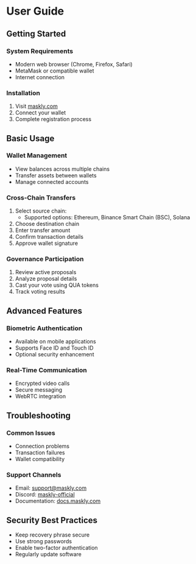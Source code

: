 # User Guide

## Getting Started

### System Requirements
- Modern web browser (Chrome, Firefox, Safari)
- MetaMask or compatible wallet
- Internet connection

### Installation
1. Visit [maskly.com](https://maskly.com)
2. Connect your wallet
3. Complete registration process

## Basic Usage

### Wallet Management
- View balances across multiple chains
- Transfer assets between wallets
- Manage connected accounts

### Cross-Chain Transfers
1. Select source chain:
   - Supported options: Ethereum, Binance Smart Chain (BSC), Solana
2. Choose destination chain
3. Enter transfer amount
4. Confirm transaction details
5. Approve wallet signature

### Governance Participation
1. Review active proposals
2. Analyze proposal details
3. Cast your vote using QUA tokens
4. Track voting results

## Advanced Features

### Biometric Authentication
- Available on mobile applications
- Supports Face ID and Touch ID
- Optional security enhancement

### Real-Time Communication
- Encrypted video calls
- Secure messaging
- WebRTC integration

## Troubleshooting

### Common Issues
- Connection problems
- Transaction failures
- Wallet compatibility

### Support Channels
- Email: support@maskly.com
- Discord: [maskly-official](https://discord.maskly.com)
- Documentation: [docs.maskly.com](https://docs.maskly.com)

## Security Best Practices
- Keep recovery phrase secure
- Use strong passwords
- Enable two-factor authentication
- Regularly update software


